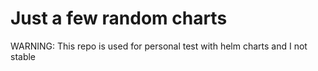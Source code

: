 # Just a few random charts

WARNING: This repo is used for personal test with helm charts and I not stable
